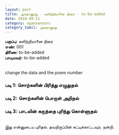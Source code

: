 ```yaml
---
layout: post
title: அகநானூறு - களிற்றியானை நிரை - to-be-added
date: 2018-09-21
category: aganaanooru
category_tamil: அகநானூறு
---
```


**பகுப்பு:** களிற்றியானை நிரை <br/>
**எண்:** 001 <br/>
**திணை:** to-be-added <br/>
**பாடியவர்:** to-be-added <br/>
<br/>

change the data and the poem number

### படி 1: சொற்களின் பிரித்து எழுதுதல்



### படி 2: சொற்களின் பொருள் அறிதல்



### படி 3: பாடலின் கருத்தை புரிந்து கொள்ளுதல்


<br/>
இது என்னுடைய புரிதல். தவறிருப்பின் சுட்டிக்காட்டவும். நன்றி.<br/>
